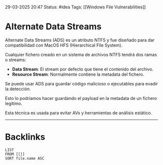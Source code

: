 29-03-2025 20:47
Status: #idea
Tags: [[Windows File Vulnerabilities]]

# Alternate Data Streams

Alternate Data Streams (ADS) es un atributo NTFS y fue diseñado para dar compatibilidad con MacOS HFS (Hierarchical File System).

Cualquier fichero creado en un sistema de archivos NTFS tendrá dos ramas o streams:

- **Data Stream**: El stream por defecto que tiene el contenido del archivo.
- **Resource Stream**: Normalmente contiene la metadata del fichero.

Se puede usar ADS para guardar código malicioso o ejecutables para evadir la detección.

Esto lo podríamos hacer guardando el payload en la metadata de un fichero legítimo.

Esta técnica es usada para evitar AVs y herramientas de análisis estático.




---
# Backlinks

```dataview
LIST
FROM [[]]
SORT file.name ASC
```

